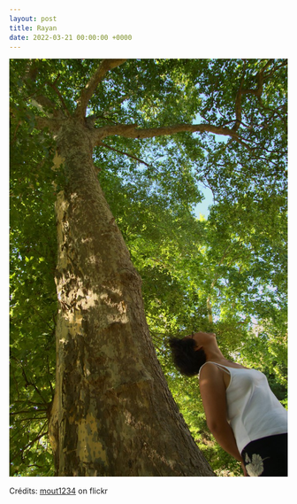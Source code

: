 ```yaml
---
layout: post
title: Rayan
date: 2022-03-21 00:00:00 +0000
---
```


![Rayan](/images/2022-03-21.jpg)

Crédits: [mout1234](https://www.flickr.com/people/72637449@N06/) on flickr
